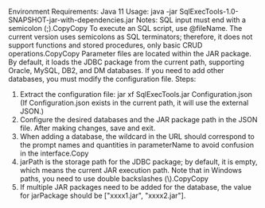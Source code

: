 Environment Requirements: Java 11
Usage: java -jar SqlExecTools-1.0-SNAPSHOT-jar-with-dependencies.jar
Notes:
SQL input must end with a semicolon (;).CopyCopy
To execute an SQL script, use @fileName. The current version uses semicolons as SQL terminators; therefore, it does not support functions and stored procedures, only basic CRUD operations.CopyCopy
Parameter files are located within the JAR package. By default, it loads the JDBC package from the current path, supporting Oracle, MySQL, DB2, and DM databases. If you need to add other databases, you must modify the configuration file.
Steps:
1. Extract the configuration file: jar xf SqlExecTools.jar Configuration.json (If Configuration.json exists in the current path, it will use the external JSON.)
2. Configure the desired databases and the JAR package path in the JSON file. After making changes, save and exit.
3. When adding a database, the wildcard in the URL should correspond to the prompt names and quantities in parameterName to avoid confusion in the interface.Copy
4. jarPath is the storage path for the JDBC package; by default, it is empty, which means the current JAR execution path. Note that in Windows paths, you need to use double backslashes (\\).CopyCopy
5. If multiple JAR packages need to be added for the database, the value for jarPackage should be ["xxxx1.jar", "xxxx2.jar"].
